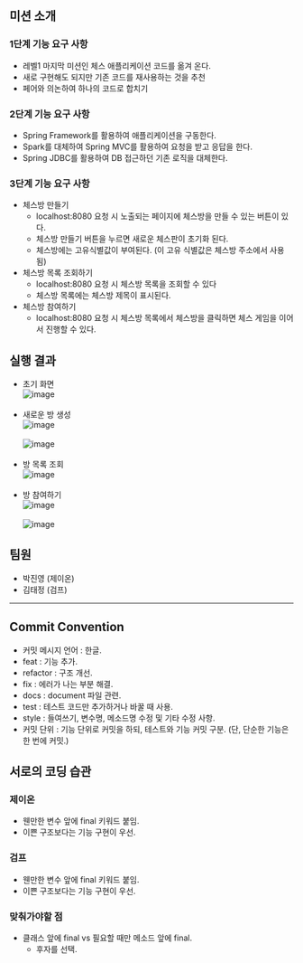 ## 미션 소개
### 1단계 기능 요구 사항
- 레벨1 마지막 미션인 체스 애플리케이션 코드를 옮겨 온다.
- 새로 구현해도 되지만 기존 코드를 재사용하는 것을 추천
- 페어와 의논하여 하나의 코드로 합치기

### 2단계 기능 요구 사항
- Spring Framework를 활용하여 애플리케이션을 구동한다.
- Spark를 대체하여 Spring MVC를 활용하여 요청을 받고 응답을 한다.
- Spring JDBC를 활용하여 DB 접근하던 기존 로직을 대체한다.

### 3단계 기능 요구 사항
- 체스방 만들기
    - localhost:8080 요청 시 노출되는 페이지에 체스방을 만들 수 있는 버튼이 있다.
    - 체스방 만들기 버튼을 누르면 새로운 체스판이 초기화 된다.
    - 체스방에는 고유식별값이 부여된다. (이 고유 식별값은 체스방 주소에서 사용 됨)
- 체스방 목록 조회하기
    - localhost:8080 요청 시 체스방 목록을 조회할 수 있다
    - 체스방 목록에는 체스방 제목이 표시된다.
- 체스방 참여하기
    - localhost:8080 요청 시 체스방 목록에서 체스방을 클릭하면 체스 게임을 이어서 진행할 수 있다.

## 실행 결과
- 초기 화면  
![image](https://user-images.githubusercontent.com/56083021/121468231-685c9300-c9f5-11eb-99cc-0d82be01ec96.png)
</br></br>
- 새로운 방 생성  
![image](https://user-images.githubusercontent.com/56083021/121468272-7b6f6300-c9f5-11eb-936c-e2a1049469c0.png)
</br></br>
![image](https://user-images.githubusercontent.com/56083021/121468311-8d510600-c9f5-11eb-9a37-5238a5e28d59.png)
</br></br>
- 방 목록 조회  
![image](https://user-images.githubusercontent.com/56083021/121468466-cbe6c080-c9f5-11eb-8bd4-172e8c90c1f8.png)
</br></br>
- 방 참여하기  
![image](https://user-images.githubusercontent.com/56083021/121468537-e7ea6200-c9f5-11eb-9389-6dfd36462d76.png)
</br></br>
![image](https://user-images.githubusercontent.com/56083021/121468591-06505d80-c9f6-11eb-9126-db23294c75a4.png)

## 팀원
- 박진영 (제이온)
- 김태정 (검프)
---
## Commit Convention

- 커밋 메시지 언어 : 한글.
- feat : 기능 추가.
- refactor : 구조 개선.
- fix : 에러가 나는 부분 해결.
- docs : document 파일 관련.
- test : 테스트 코드만 추가하거나 바꿀 때 사용.
- style : 들여쓰기, 변수명, 메소드명 수정 및 기타 수정 사항.
- 커밋 단위 : 기능 단위로 커밋을 하되, 테스트와 기능 커밋 구분.
  (단, 단순한 기능은 한 번에 커밋.)

## 서로의 코딩 습관

### 제이온

- 웬만한 변수 앞에 final 키워드 붙임.
- 이쁜 구조보다는 기능 구현이 우선.

### 검프

- 웬만한 변수 앞에 final 키워드 붙임.
- 이쁜 구조보다는 기능 구현이 우선.

### 맞춰가야할 점

- 클래스 앞에 final vs 필요할 때만 메소드 앞에 final.
    - 후자를 선택.
